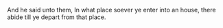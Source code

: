 And he said unto them, In what place soever ye enter into an house, there abide till ye depart from that place.
